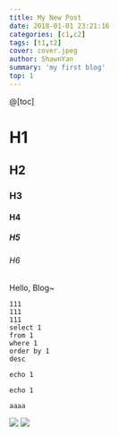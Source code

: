 ```yaml
---
title: My New Post
date: 2018-01-01 23:21:16
categories: [c1,c2]
tags: [t1,t2]
cover: cover.jpeg
author: ShawnYan
summary: 'my first blog'
top: 1
---
```


@[toc]

# H1

## H2

### H3

#### H4

##### H5

###### H6

Hello, Blog~

```
111
111
111
select 1
from 1
where 1
order by 1
desc
```

```1c
echo 1
```

```shell
echo 1
```

`aaaa`

![](img/tidb-t.jpg)
![](cover.jpeg)